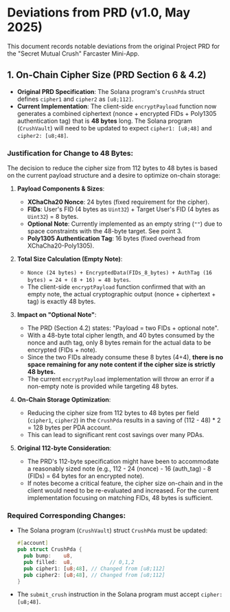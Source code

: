 # Deviations from PRD (v1.0, May 2025)

This document records notable deviations from the original Project PRD for the "Secret Mutual Crush" Farcaster Mini-App.

## 1. On-Chain Cipher Size (PRD Section 6 & 4.2)

- **Original PRD Specification**: The Solana program's `CrushPda` struct defines `cipher1` and `cipher2` as `[u8;112]`.
- **Current Implementation**: The client-side `encryptPayload` function now generates a combined ciphertext (nonce + encrypted FIDs + Poly1305 authentication tag) that is **48 bytes** long. The Solana program (`CrushVault`) will need to be updated to expect `cipher1: [u8;48]` and `cipher2: [u8;48]`.

### Justification for Change to 48 Bytes:

The decision to reduce the cipher size from 112 bytes to 48 bytes is based on the current payload structure and a desire to optimize on-chain storage:

1.  **Payload Components & Sizes**:
    *   **XChaCha20 Nonce**: 24 bytes (fixed requirement for the cipher).
    *   **FIDs**: User's FID (4 bytes as `Uint32`) + Target User's FID (4 bytes as `Uint32`) = 8 bytes.
    *   **Optional Note**: Currently implemented as an empty string (`""`) due to space constraints with the 48-byte target. See point 3.
    *   **Poly1305 Authentication Tag**: 16 bytes (fixed overhead from XChaCha20-Poly1305).

2.  **Total Size Calculation (Empty Note)**:
    *   `Nonce (24 bytes) + EncryptedData(FIDs_8_bytes) + AuthTag (16 bytes) = 24 + (8 + 16) = 48 bytes`.
    *   The client-side `encryptPayload` function confirmed that with an empty note, the actual cryptographic output (nonce + ciphertext + tag) is exactly 48 bytes.

3.  **Impact on "Optional Note"**: 
    *   The PRD (Section 4.2) states: "Payload = two FIDs + optional note".
    *   With a 48-byte total cipher length, and 40 bytes consumed by the nonce and auth tag, only 8 bytes remain for the actual data to be encrypted (FIDs + note).
    *   Since the two FIDs already consume these 8 bytes (4+4), **there is no space remaining for any note content if the cipher size is strictly 48 bytes.**
    *   The current `encryptPayload` implementation will throw an error if a non-empty note is provided while targeting 48 bytes.

4.  **On-Chain Storage Optimization**: 
    *   Reducing the cipher size from 112 bytes to 48 bytes per field (`cipher1`, `cipher2`) in the `CrushPda` results in a saving of (112 - 48) * 2 = 128 bytes per PDA account.
    *   This can lead to significant rent cost savings over many PDAs.

5.  **Original 112-byte Consideration**: 
    *   The PRD's 112-byte specification might have been to accommodate a reasonably sized note (e.g., 112 - 24 (nonce) - 16 (auth_tag) - 8 (FIDs) = 64 bytes for an encrypted note).
    *   If notes become a critical feature, the cipher size on-chain and in the client would need to be re-evaluated and increased. For the current implementation focusing on matching FIDs, 48 bytes is sufficient.

### Required Corresponding Changes:

- The Solana program (`CrushVault`) struct `CrushPda` must be updated:
  ```rust
  #[account]
  pub struct CrushPda {
    pub bump:    u8,
    pub filled:  u8,            // 0,1,2
    pub cipher1: [u8;48], // Changed from [u8;112]
    pub cipher2: [u8;48], // Changed from [u8;112]
  }
  ```
- The `submit_crush` instruction in the Solana program must accept `cipher: [u8;48]`. 